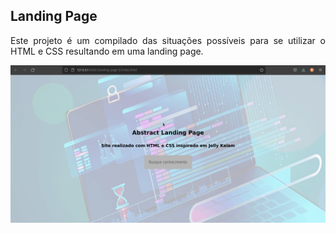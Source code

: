 <div align="justify">

## Landing Page

Este projeto é um compilado das situações possíveis para se utilizar o HTML e CSS resultando em uma landing page.

<div align="center">
	<img src="./readme-images/1.gif" />
</div>

</div>
